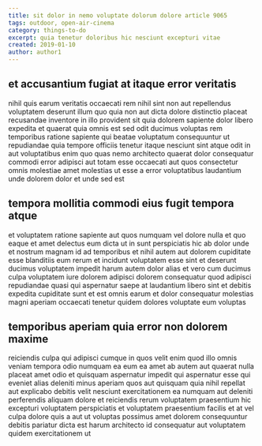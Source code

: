 ```yaml
---
title: sit dolor in nemo voluptate dolorum dolore article 9065
tags: outdoor, open-air-cinema
category: things-to-do
excerpt: quia tenetur doloribus hic nesciunt excepturi vitae
created: 2019-01-10
author: author1
---
```


## et accusantium fugiat at itaque error veritatis

nihil quis earum veritatis occaecati rem nihil sint non aut repellendus voluptatem deserunt illum quo quia non aut dicta dolore distinctio placeat recusandae inventore in illo provident sit quia dolorem sapiente dolor libero expedita et quaerat quia omnis est sed odit ducimus voluptas rem temporibus ratione sapiente qui beatae voluptatum consequuntur ut repudiandae quia tempore officiis tenetur itaque nesciunt sint atque odit in aut voluptatibus enim quo quas nemo architecto quaerat dolor consequatur commodi error adipisci aut totam esse occaecati aut quos consectetur omnis molestiae amet molestias ut esse a error voluptatibus laudantium unde dolorem dolor et unde sed est

## tempora mollitia commodi eius fugit tempora atque

et voluptatem ratione sapiente aut quos numquam vel dolore nulla et quo eaque et amet delectus eum dicta ut in sunt perspiciatis hic ab dolor unde et nostrum magnam id ad temporibus et nihil autem aut dolorem cupiditate esse blanditiis eum rerum et incidunt voluptatem esse sint et deserunt ducimus voluptatem impedit harum autem dolor alias et vero cum ducimus culpa voluptatem iure dolorem adipisci dolorem consequatur quod adipisci repudiandae quasi qui aspernatur saepe at laudantium libero sint et debitis expedita cupiditate sunt et est omnis earum et dolor consequatur molestias magni aperiam occaecati tenetur quidem dolores voluptate eum voluptas

## temporibus aperiam quia error non dolorem maxime

reiciendis culpa qui adipisci cumque in quos velit enim quod illo omnis veniam tempora odio numquam ea eum ea amet ab autem aut quaerat nulla placeat amet odio et quisquam aspernatur impedit qui aspernatur esse qui eveniet alias deleniti minus aperiam quos aut quisquam quia nihil repellat aut explicabo debitis velit nesciunt exercitationem ea numquam aut deleniti perferendis aliquam dolore et reiciendis rerum voluptatem praesentium hic excepturi voluptatem perspiciatis et voluptatem praesentium facilis et at vel culpa dolore quis a aut ut voluptas possimus amet dolorem consequuntur debitis pariatur dicta est harum architecto id consequatur aut voluptatem quidem exercitationem ut
